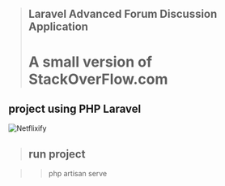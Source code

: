 > ## Laravel Advanced Forum Discussion Application
> # A small version of StackOverFlow.com
project using PHP Laravel
-------------
<img src="https://api.pcloud.com/getpubthumb?code=XZkmCekZr55SLIeBBQS910qNSTSrXLEWChuX&linkpassword=undefined&size=1349x632&crop=0&type=auto" alt="Netflixify">
 
> ## run project

> > php artisan serve


